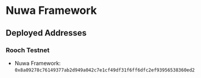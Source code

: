 # Nuwa Framework

## Deployed Addresses

### Rooch Testnet

- Nuwa Framework: `0x8a09278c76149377ab2d949a042c7e1cf49df31f6ff6dfc2ef93956538360ed2`